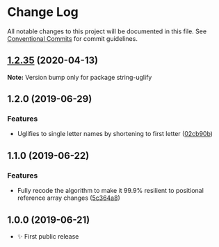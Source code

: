 # Change Log

All notable changes to this project will be documented in this file.
See [Conventional Commits](https://conventionalcommits.org) for commit guidelines.

## [1.2.35](https://gitlab.com/codsen/codsen/compare/string-uglify@1.2.34...string-uglify@1.2.35) (2020-04-13)

**Note:** Version bump only for package string-uglify





## 1.2.0 (2019-06-29)

### Features

- Uglifies to single letter names by shortening to first letter ([02cb90b](https://gitlab.com/codsen/codsen/commit/02cb90b))

## 1.1.0 (2019-06-22)

### Features

- Fully recode the algorithm to make it 99.9% resilient to positional reference array changes ([5c364a8](https://gitlab.com/codsen/codsen/commit/5c364a8))

## 1.0.0 (2019-06-21)

- ✨ First public release
